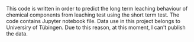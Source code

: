This code is written in order to predict the long term leaching behaviour of chemical components from leaching test using the short term test.
The code contains Jupyter notebook file. 
Data use in this project belongs to Universiry of Tübingen. Due to this reason, at this moment, I can't publish the data.
